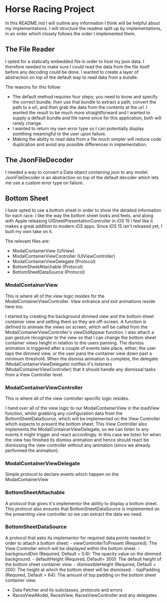 # Horse Racing Project

In this README.md I will outline any information I think will be helpful about my implementations. I will structure the readme split up by implementations, in an order which closely follows the order I implemented them.

## The File Reader

I opted for a statically embedded file in order to host my json data. I therefore needed to make sure I could read the data from the file itself before any decoding could be done. I wanted to create a layer of abstraction on top of the default way to read data from a bundle. 

The reasons for this follow:

- The default method requires four steps; you need to know and specify the correct bundle, then use that bundle to extract a path, convert the path to a url, and then grab the data from the contents at the url. I wanted the result to be much more straightforward and I wanted to supply a default bundle and file name since for this application, both will rarely change.
- I wanted to return my own error type so I can potentially display somthing meaningful to the user upon failure.
- Making the ability to read data from a file much simpler will reduce code duplication and avoid any possible differences in implementation.

## The JsonFileDecoder

I needed a way to convert a Data object containing json to any model. JsonFileDecoder is an abstraction on top of the default decoder which lets me use a custom error type on failure.

## Bottom Sheet

I have opted to use a bottom sheet in order to show the detailed information for each race. I like the way the bottom sheet looks and feels, and along with Apple releasing UISheetPresentationController in iOS 15 I feel like it makes a great addition to modern iOS apps. Since iOS 15 isn't released yet, I built my own take on it.

The relevant files are:

- ModalContainerView (UIView)
- ModalContainerViewController (UIViewController)
- ModalContainerViewDelegate (Protocol)
- BottomSheetAttachable (Protocol)
- BottomSheetDataSource (Protocol)

### ModalContainerView

This is where all of the view logic resides for the ModalContainerViewController. View entrance and exit animations reside here too.

I started by creating the background dimmed view and the bottom sheet container view and setting them so they are off-screen. A function is defined to animate the views on screen, which will be called from the ModalContainerViewController's viewDidAppear function. 
I also attach a pan gesture recognizer to the view so that I can change the bottom sheet container views height in relation to the users panning.
The dismiss animation is triggered after a couple of events take place, either; the user taps the dimmed view, or the user pans the container view down past a minimum threshold.
When the dismiss animation is complete, the delegate (ModalContainerViewDelegate) notifies it's listeners (ModalContainerViewController) that it should handle any dismissal tasks from a View Controller level.

### ModalContainerViewController

This is where all of the view controller specific logic resides.

I hand over all of the view logic to our ModalContainerView in the loadView function, whilst grabbing any configuration data from the BottomSheetDataSource, which will be implemented on the View Controller which expects to present the bottom sheet.
This View Controller also implements the ModalContainerViewDelegate, so we can listen to any events it might trigger and react accordingly. In this case we listen for when the view has finished its dismiss animation and hence should react be dismissing the view controller without any animation (since we already performed the animation).

### ModalContainerViewDelegate

Simple protocol to declare events which happen on the ModalContainerView

### BottomSheetAttachable

A protocol that gives it's implementor the ability to display a bottom sheet.
This protocol also ensures that BottomSheetDataSource is implemented on the presenting view controller so we can extract the data we need.

### BottomSheetDataSource

A protocol that asks its implementor for required data points needed in order to attach a bottom sheet:
    - viewControllerToPresent (Required): The View Controller which will be displayed within the bottom sheet.
    - backgroundDim (Required, Default = 0.6): The opacity value on the dimmed background. 
    - defaultHeight (Required, Default= 300): The default height of the bottom sheet container view.
    - dismissibleHeight (Required, Default = 200): The height at which the bottom sheet will be dismissed.
    - topPadding (Required, Default = 64): The amount of top padding on the bottom sheet container view.


- Data Fetcher and its subclasses, protocols and errors
- RacesViewModel, RacesView, RacesViewController and any delegates

